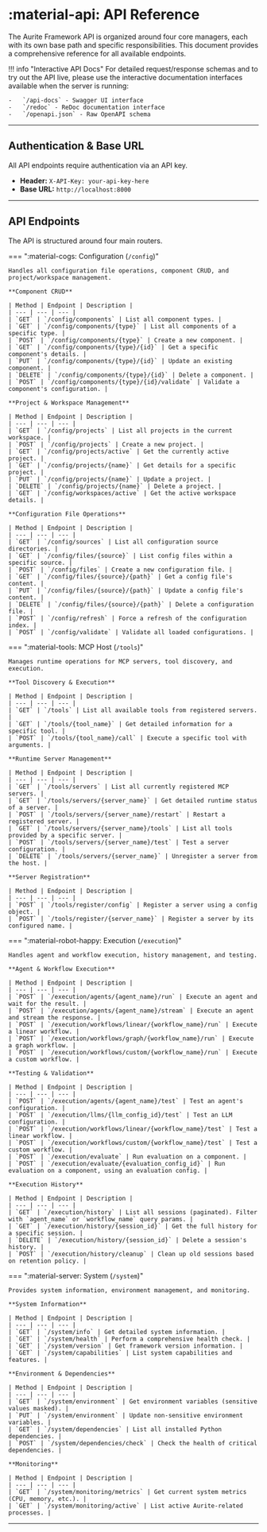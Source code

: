 # :material-api: API Reference

The Aurite Framework API is organized around four core managers, each with its own base path and specific responsibilities. This document provides a comprehensive reference for all available endpoints.

<!-- prettier-ignore -->
!!! info "Interactive API Docs"
    For detailed request/response schemas and to try out the API live, please use the interactive documentation interfaces available when the server is running:

    -   `/api-docs` - Swagger UI interface
    -   `/redoc` - ReDoc documentation interface
    -   `/openapi.json` - Raw OpenAPI schema

---

## Authentication & Base URL

All API endpoints require authentication via an API key.

- **Header:** `X-API-Key: your-api-key-here`
- **Base URL:** `http://localhost:8000`

---

## API Endpoints

The API is structured around four main routers.

=== ":material-cogs: Configuration (`/config`)"

    Handles all configuration file operations, component CRUD, and project/workspace management.

    **Component CRUD**

    | Method | Endpoint | Description |
    | --- | --- | --- |
    | `GET` | `/config/components` | List all component types. |
    | `GET` | `/config/components/{type}` | List all components of a specific type. |
    | `POST` | `/config/components/{type}` | Create a new component. |
    | `GET` | `/config/components/{type}/{id}` | Get a specific component's details. |
    | `PUT` | `/config/components/{type}/{id}` | Update an existing component. |
    | `DELETE` | `/config/components/{type}/{id}` | Delete a component. |
    | `POST` | `/config/components/{type}/{id}/validate` | Validate a component's configuration. |

    **Project & Workspace Management**

    | Method | Endpoint | Description |
    | --- | --- | --- |
    | `GET` | `/config/projects` | List all projects in the current workspace. |
    | `POST` | `/config/projects` | Create a new project. |
    | `GET` | `/config/projects/active` | Get the currently active project. |
    | `GET` | `/config/projects/{name}` | Get details for a specific project. |
    | `PUT` | `/config/projects/{name}` | Update a project. |
    | `DELETE` | `/config/projects/{name}` | Delete a project. |
    | `GET` | `/config/workspaces/active` | Get the active workspace details. |

    **Configuration File Operations**

    | Method | Endpoint | Description |
    | --- | --- | --- |
    | `GET` | `/config/sources` | List all configuration source directories. |
    | `GET` | `/config/files/{source}` | List config files within a specific source. |
    | `POST` | `/config/files` | Create a new configuration file. |
    | `GET` | `/config/files/{source}/{path}` | Get a config file's content. |
    | `PUT` | `/config/files/{source}/{path}` | Update a config file's content. |
    | `DELETE` | `/config/files/{source}/{path}` | Delete a configuration file. |
    | `POST` | `/config/refresh` | Force a refresh of the configuration index. |
    | `POST` | `/config/validate` | Validate all loaded configurations. |

=== ":material-tools: MCP Host (`/tools`)"

    Manages runtime operations for MCP servers, tool discovery, and execution.

    **Tool Discovery & Execution**

    | Method | Endpoint | Description |
    | --- | --- | --- |
    | `GET` | `/tools` | List all available tools from registered servers. |
    | `GET` | `/tools/{tool_name}` | Get detailed information for a specific tool. |
    | `POST` | `/tools/{tool_name}/call` | Execute a specific tool with arguments. |

    **Runtime Server Management**

    | Method | Endpoint | Description |
    | --- | --- | --- |
    | `GET` | `/tools/servers` | List all currently registered MCP servers. |
    | `GET` | `/tools/servers/{server_name}` | Get detailed runtime status of a server. |
    | `POST` | `/tools/servers/{server_name}/restart` | Restart a registered server. |
    | `GET` | `/tools/servers/{server_name}/tools` | List all tools provided by a specific server. |
    | `POST` | `/tools/servers/{server_name}/test` | Test a server configuration. |
    | `DELETE` | `/tools/servers/{server_name}` | Unregister a server from the host. |

    **Server Registration**

    | Method | Endpoint | Description |
    | --- | --- | --- |
    | `POST` | `/tools/register/config` | Register a server using a config object. |
    | `POST` | `/tools/register/{server_name}` | Register a server by its configured name. |

=== ":material-robot-happy: Execution (`/execution`)"

    Handles agent and workflow execution, history management, and testing.

    **Agent & Workflow Execution**

    | Method | Endpoint | Description |
    | --- | --- | --- |
    | `POST` | `/execution/agents/{agent_name}/run` | Execute an agent and wait for the result. |
    | `POST` | `/execution/agents/{agent_name}/stream` | Execute an agent and stream the response. |
    | `POST` | `/execution/workflows/linear/{workflow_name}/run` | Execute a linear workflow. |
    | `POST` | `/execution/workflows/graph/{workflow_name}/run` | Execute a graph workflow. |
    | `POST` | `/execution/workflows/custom/{workflow_name}/run` | Execute a custom workflow. |

    **Testing & Validation**

    | Method | Endpoint | Description |
    | --- | --- | --- |
    | `POST` | `/execution/agents/{agent_name}/test` | Test an agent's configuration. |
    | `POST` | `/execution/llms/{llm_config_id}/test` | Test an LLM configuration. |
    | `POST` | `/execution/workflows/linear/{workflow_name}/test` | Test a linear workflow. |
    | `POST` | `/execution/workflows/custom/{workflow_name}/test` | Test a custom workflow. |
    | `POST` | `/execution/evaluate` | Run evaluation on a component. |
    | `POST` | `/execution/evaluate/{evaluation_config_id}` | Run evaluation on a component, using an evaluation config. |

    **Execution History**

    | Method | Endpoint | Description |
    | --- | --- | --- |
    | `GET` | `/execution/history` | List all sessions (paginated). Filter with `agent_name` or `workflow_name` query params. |
    | `GET` | `/execution/history/{session_id}` | Get the full history for a specific session. |
    | `DELETE` | `/execution/history/{session_id}` | Delete a session's history. |
    | `POST` | `/execution/history/cleanup` | Clean up old sessions based on retention policy. |

=== ":material-server: System (`/system`)"

    Provides system information, environment management, and monitoring.

    **System Information**

    | Method | Endpoint | Description |
    | --- | --- | --- |
    | `GET` | `/system/info` | Get detailed system information. |
    | `GET` | `/system/health` | Perform a comprehensive health check. |
    | `GET` | `/system/version` | Get framework version information. |
    | `GET` | `/system/capabilities` | List system capabilities and features. |

    **Environment & Dependencies**

    | Method | Endpoint | Description |
    | --- | --- | --- |
    | `GET` | `/system/environment` | Get environment variables (sensitive values masked). |
    | `PUT` | `/system/environment` | Update non-sensitive environment variables. |
    | `GET` | `/system/dependencies` | List all installed Python dependencies. |
    | `POST` | `/system/dependencies/check` | Check the health of critical dependencies. |

    **Monitoring**

    | Method | Endpoint | Description |
    | --- | --- | --- |
    | `GET` | `/system/monitoring/metrics` | Get current system metrics (CPU, memory, etc.). |
    | `GET` | `/system/monitoring/active` | List active Aurite-related processes. |

---
